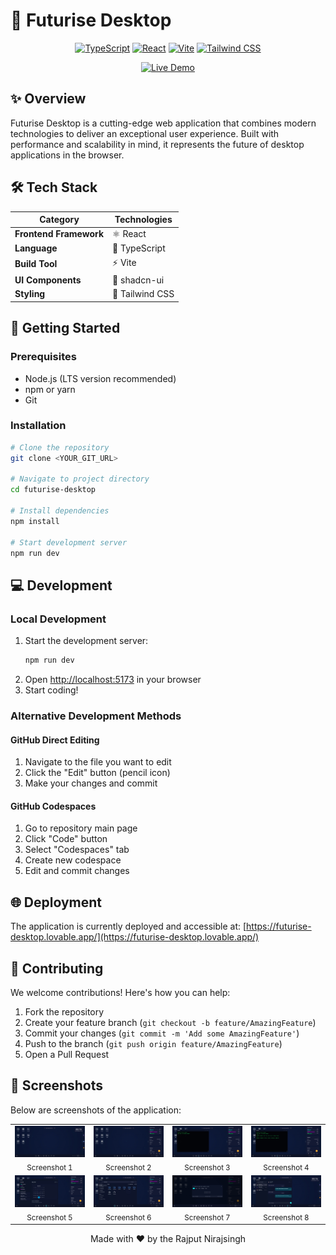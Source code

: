 # 🚀 Futurise Desktop

<div align="center">

[![TypeScript](https://img.shields.io/badge/TypeScript-007ACC?style=for-the-badge&logo=typescript&logoColor=white)](https://www.typescriptlang.org/)
[![React](https://img.shields.io/badge/React-20232A?style=for-the-badge&logo=react&logoColor=61DAFB)](https://reactjs.org/)
[![Vite](https://img.shields.io/badge/Vite-646CFF?style=for-the-badge&logo=vite&logoColor=white)](https://vitejs.dev/)
[![Tailwind CSS](https://img.shields.io/badge/Tailwind_CSS-38B2AC?style=for-the-badge&logo=tailwind-css&logoColor=white)](https://tailwindcss.com/)

[![Live Demo](https://img.shields.io/badge/Live%20Demo-000000?style=for-the-badge&logo=vercel&logoColor=white)](https://futurise-desktop.lovable.app/)

</div>

## ✨ Overview

Futurise Desktop is a cutting-edge web application that combines modern technologies to deliver an exceptional user experience. Built with performance and scalability in mind, it represents the future of desktop applications in the browser.

## 🛠️ Tech Stack

<div align="center">

| Category | Technologies |
|----------|--------------|
| **Frontend Framework** | ⚛️ React |
| **Language** | 📘 TypeScript |
| **Build Tool** | ⚡️ Vite |
| **UI Components** | 🎨 shadcn-ui |
| **Styling** | 🎯 Tailwind CSS |

</div>

## 🚀 Getting Started

### Prerequisites

- Node.js (LTS version recommended)
- npm or yarn
- Git

### Installation

```bash
# Clone the repository
git clone <YOUR_GIT_URL>

# Navigate to project directory
cd futurise-desktop

# Install dependencies
npm install

# Start development server
npm run dev
```

## 💻 Development

### Local Development

1. Start the development server:
   ```bash
   npm run dev
   ```
2. Open [http://localhost:5173](http://localhost:5173) in your browser
3. Start coding!

### Alternative Development Methods

#### GitHub Direct Editing
1. Navigate to the file you want to edit
2. Click the "Edit" button (pencil icon)
3. Make your changes and commit

#### GitHub Codespaces
1. Go to repository main page
2. Click "Code" button
3. Select "Codespaces" tab
4. Create new codespace
5. Edit and commit changes

## 🌐 Deployment

The application is currently deployed and accessible at:
[https://futurise-desktop.lovable.app/](https://futurise-desktop.lovable.app/)

## 🤝 Contributing

We welcome contributions! Here's how you can help:

1. Fork the repository
2. Create your feature branch (`git checkout -b feature/AmazingFeature`)
3. Commit your changes (`git commit -m 'Add some AmazingFeature'`)
4. Push to the branch (`git push origin feature/AmazingFeature`)
5. Open a Pull Request

## 📸 Screenshots

Below are screenshots of the application:

<div align="center">
  <table>
    <tr>
      <td align="center"><img src="./screenshot/1.jpeg" alt="Screenshot 1" width="200"/><br/><sub>Screenshot 1</sub></td>
      <td align="center"><img src="./screenshot/2.jpeg" alt="Screenshot 2" width="200"/><br/><sub>Screenshot 2</sub></td>
      <td align="center"><img src="./screenshot/3.jpeg" alt="Screenshot 3" width="200"/><br/><sub>Screenshot 3</sub></td>
      <td align="center"><img src="./screenshot/4.jpeg" alt="Screenshot 4" width="200"/><br/><sub>Screenshot 4</sub></td>
    </tr>
    <tr>
      <td align="center"><img src="./screenshot/5.jpeg" alt="Screenshot 5" width="200"/><br/><sub>Screenshot 5</sub></td>
      <td align="center"><img src="./screenshot/6.jpeg" alt="Screenshot 6" width="200"/><br/><sub>Screenshot 6</sub></td>
      <td align="center"><img src="./screenshot/7.jpeg" alt="Screenshot 7" width="200"/><br/><sub>Screenshot 7</sub></td>
      <td align="center"><img src="./screenshot/8.jpeg" alt="Screenshot 8" width="200"/><br/><sub>Screenshot 8</sub></td>
    </tr>
  </table>
</div>

<div align="center">
Made with ❤️ by the Rajput Nirajsingh
</div>
